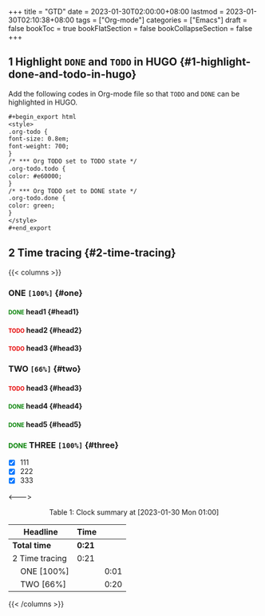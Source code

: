 +++
title = "GTD"
date = 2023-01-30T02:00:00+08:00
lastmod = 2023-01-30T02:10:38+08:00
tags = ["Org-mode"]
categories = ["Emacs"]
draft = false
bookToc = true
bookFlatSection = false
bookCollapseSection = false
+++

## 1 Highlight `DONE` and `TODO` in HUGO {#1-highlight-done-and-todo-in-hugo}

Add the following codes in Org-mode file so that `TODO` and `DONE` can be highlighted in HUGO.

<style>
/* *** Org table-caption set to be in the middle of the page*/
.table-caption {
text-align: center;
}
.org-todo {
font-size: 0.8em;
font-weight: 700;
}
/* *** Org TODO set to TODO state */
.org-todo.todo {
color: #e60000;
}
/* *** Org TODO set to DONE state */
.org-todo.done {
color: green;
}
</style>

```org
#+begin_export html
<style>
.org-todo {
font-size: 0.8em;
font-weight: 700;
}
/* *** Org TODO set to TODO state */
.org-todo.todo {
color: #e60000;
}
/* *** Org TODO set to DONE state */
.org-todo.done {
color: green;
}
</style>
#+end_export
```


## 2 Time tracing {#2-time-tracing}

{{< columns >}}


### ONE <code>[100%]</code> {#one}


#### <span class="org-todo done DONE">DONE</span> head1 {#head1}


#### <span class="org-todo todo TODO">TODO</span> head2 {#head2}


#### <span class="org-todo todo TODO">TODO</span> head3 {#head3}


### TWO <code>[66%]</code> {#two}


#### <span class="org-todo todo TODO">TODO</span> head3 {#head3}


#### <span class="org-todo done DONE">DONE</span> head4 {#head4}


#### <span class="org-todo done DONE">DONE</span> head5 {#head5}


### <span class="org-todo done DONE">DONE</span> THREE <code>[100%]</code> {#three}

-   [X] 111
-   [X] 222
-   [X] 333

<--->

<div class="table-caption">
  <span class="table-number">Table 1:</span>
  Clock summary at <span class="timestamp-wrapper"><span class="timestamp">[2023-01-30 Mon 01:00]</span></span>
</div>

| Headline               | Time     |      |
|------------------------|----------|------|
| **Total time**         | **0:21** |      |
| 2 Time tracing         | 0:21     |      |
| &ensp;&ensp;ONE [100%] |          | 0:01 |
| &ensp;&ensp;TWO [66%]  |          | 0:20 |

{{< /columns >}}
